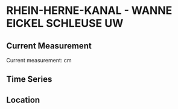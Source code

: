 # RHEIN-HERNE-KANAL - WANNE EICKEL SCHLEUSE UW

## Current Measurement

Current measurement: <Value topic="rivers/pegel-online/RHK/WANNE_EICKEL_SCHLEUSE_UW/measurementValue"/> cm

## Time Series

<TimeSeries topic="rivers/pegel-online/RHK/WANNE_EICKEL_SCHLEUSE_UW/measurementValue" period="week" />

## Location

<WorldMap>
  <Marker lat="51.547248449776134" lon="7.158004187559418" labelTopic="rivers/pegel-online/RHK/WANNE_EICKEL_SCHLEUSE_UW" />
</WorldMap>

